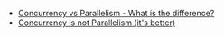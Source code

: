 - [Concurrency vs Parallelism - What is the difference?](http://stackoverflow.com/questions/1050222/concurrency-vs-parallelism-what-is-the-difference)
 - [Concurrency is not Parallelism (it's better)](http://concur.rspace.googlecode.com/hg/talk/concur.html#title-slide)
